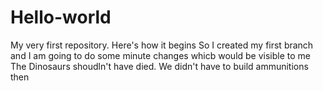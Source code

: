 # Hello-world
My very first repository. Here's how it begins 
So I created my first branch and I am going to do some minute changes whicb would be visible to me 
The Dinosaurs shoudln't have died. We didn't have to build ammunitions then
